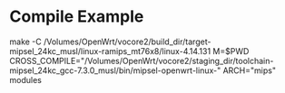 # Compile Example

make -C /Volumes/OpenWrt/vocore2/build_dir/target-mipsel_24kc_musl/linux-ramips_mt76x8/linux-4.14.131 M=$PWD CROSS_COMPILE="/Volumes/OpenWrt/vocore2/staging_dir/toolchain-mipsel_24kc_gcc-7.3.0_musl/bin/mipsel-openwrt-linux-" ARCH="mips" modules


